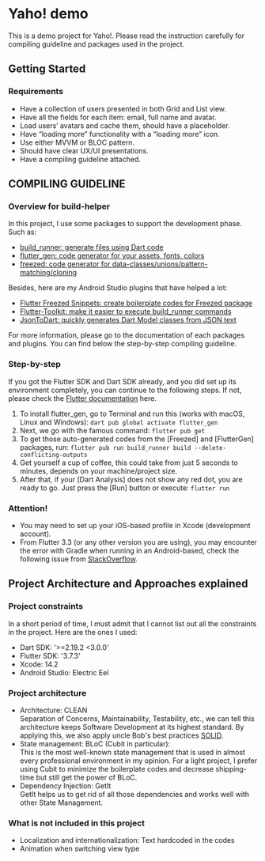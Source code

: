 # Yaho! demo

This is a demo project for Yaho!. Please read the instruction carefully for compiling guideline and packages used in the project.

## Getting Started

### Requirements

- Have a collection of users presented in both Grid and List view.
- Have all the fields for each item: email, full name and avatar.
- Load users’ avatars and cache them, should have a placeholder.
- Have “loading more” functionality with a “loading more” icon.
- Use either MVVM or BLOC pattern.
- Should have clear UX/UI presentations.
- Have a compiling guideline attached.

## COMPILING GUIDELINE

### Overview for build-helper

In this project, I use some packages to support the development phase. Such as:

- [build_runner: generate files using Dart code](https://pub.dev/packages/build_runner)
- [flutter_gen: code generator for your assets, fonts, colors](https://pub.dev/packages/flutter_gen)
- [freezed: code generator for data-classes/unions/pattern-matching/cloning](https://pub.dev/packages/freezed)

Besides, here are my Android Studio plugins that have helped a lot:

- [Flutter Freezed Snippets: create boilerplate codes for Freezed package](https://plugins.jetbrains.com/plugin/18258-flutter-freezed-snippets)
- [Flutter-Toolkit: make it easier to execute build_runner commands](https://plugins.jetbrains.com/plugin/14442-flutter-toolkit)
- [JsonToDart: quickly generates Dart Model classes from JSON text](https://plugins.jetbrains.com/plugin/12562-jsontodart-json-to-dart-)

For more information, please go to the documentation of each packages and plugins.
You can find below the step-by-step compiling guideline.

### Step-by-step

If you got the Flutter SDK and Dart SDK already, and you did set up its environment completely, you can continue to the following steps. If not, please check the [Flutter documentation](https://docs.flutter.dev) here.  

1. To install flutter_gen, go to Terminal and run this (works with macOS, Linux and Windows): ``dart pub global activate flutter_gen``
2. Next, we go with the famous command: ``flutter pub get``
3. To get those auto-generated codes from the [Freezed] and [FlutterGen] packages, run: ``flutter pub run build_runner build --delete-conflicting-outputs``
4. Get yourself a cup of coffee, this could take from just 5 seconds to minutes, depends on your machine/project size.
5. After that, if your [Dart Analysis] does not show any red dot, you are ready to go. Just press the [Run] button or execute: ``flutter run``

### Attention!
- You may need to set up your iOS-based profile in Xcode (development account).
- From Flutter 3.3 (or any other version you are using), you may encounter the error with Gradle when running in an Android-based, check the following issue from [StackOverflow](https://stackoverflow.com/questions/66920708/update-gradle-in-flutter-project). 


## Project Architecture and Approaches explained

### Project constraints

In a short period of time, I must admit that I cannot list out all the constraints in the project. Here are the ones I used:
- Dart SDK: '>=2.19.2 <3.0.0'
- Flutter SDK: '3.7.3'
- Xcode: 14.2
- Android Studio: Electric Eel

### Project architecture

- Architecture: CLEAN<br />
Separation of Concerns, Maintainability, Testability, etc., we can tell this architecture keeps Software Development at its highest standard. By applying this, we also apply uncle Bob's best practices [SOLID](https://en.wikipedia.org/wiki/SOLID). 
- State management: BLoC (Cubit in particular):<br />
This is the most well-known state management that is used in almost every professional environment in my opinion. For a light project, I prefer using Cubit to minimize the boilerplate codes and decrease shipping-time but still get the power of BLoC.
- Dependency Injection: GetIt<br />
GetIt helps us to get rid of all those dependencies and works well with other State Management.

### What is not included in this project

- Localization and internationalization: Text hardcoded in the codes
- Animation when switching view type
